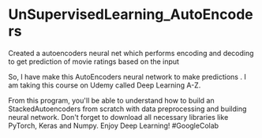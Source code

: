 # UnSupervisedLearning_AutoEncoders
Created a autoencoders neural net which performs encoding and decoding to get prediction of movie ratings based on the input

So, I have make this AutoEncoders neural network to make predictions . I am taking this course on Udemy called Deep Learning A-Z.

From this program, you'll be able to understand how to build an StackedAutoencoders from scratch with data preprocessing and building neural network. Don't forget to download all necessary libraries like PyTorch, Keras and Numpy. Enjoy Deep Learning! #GoogleColab
